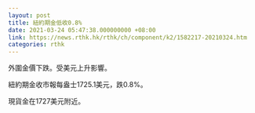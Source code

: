```yaml
---
layout: post
title: 紐約期金低收0.8%
date: 2021-03-24 05:47:38.000000000 +08:00
link: https://news.rthk.hk/rthk/ch/component/k2/1582217-20210324.htm
categories: rthk
---
```


外圍金價下跌。受美元上升影響。

紐約期金收市報每盎士1725.1美元，跌0.8%。

現貨金在1727美元附近。
